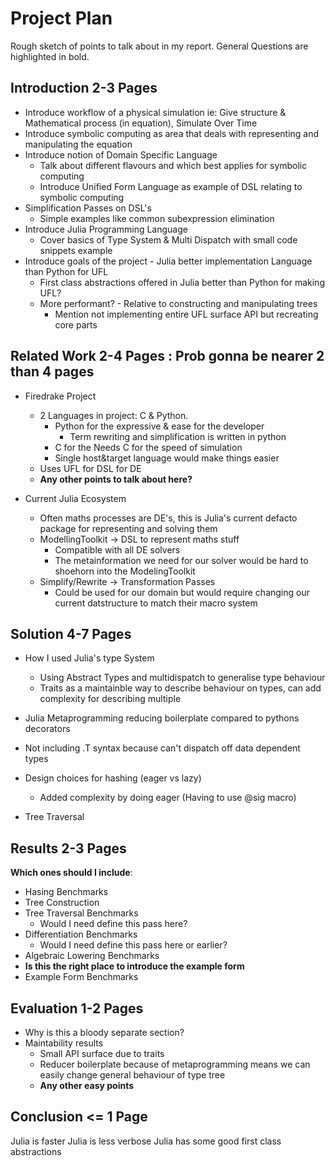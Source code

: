# Project Plan

Rough sketch of points to talk about in my report.
General Questions are highlighted in bold.

## Introduction 2-3 Pages

* Introduce workflow of a physical simulation ie: Give structure & Mathematical process (in equation), Simulate Over Time 
* Introduce symbolic computing as area that deals with representing and manipulating the equation
* Introduce notion of Domain Specific Language
  * Talk about different flavours and which best applies for symbolic computing
  * Introduce Unified Form Language as example of DSL relating to symbolic computing
* Simplification Passes on DSL's
  * Simple examples like common subexpression elimination
* Introduce Julia Programming Language
  * Cover basics of Type System & Multi Dispatch with small code snippets example
* Introduce goals of the project - Julia better implementation Language than Python for UFL
  * First class abstractions offered in Julia better than Python for making UFL?
  * More performant? - Relative to constructing and manipulating trees
    * Mention not implementing entire UFL surface API but recreating core parts

## Related Work 2-4 Pages     : Prob gonna be nearer 2 than 4 pages

* Firedrake Project
  * 2 Languages in project: C & Python.
    * Python for the expressive & ease for the developer 
      * Term rewriting and simplification is written in python
    * C for the Needs C for the speed of simulation
    * Single host&target language would make things easier
  * Uses UFL for DSL for DE
  * **Any other points to talk about here?**
  
* Current Julia Ecosystem
  * Often maths processes are DE's, this is Julia's current defacto package for representing and solving them
  * ModellingToolkit -> DSL to represent maths stuff
    * Compatible with all DE solvers
    * The metainformation we need for our solver would be hard to shoehorn into the ModelingToolkit
  * Simplify/Rewrite -> Transformation Passes
    * Could be used for our domain but would require changing our current datstructure to match their macro system

## Solution 4-7 Pages

* How I used Julia's type System
  * Using Abstract Types and multidispatch to generalise type behaviour
  * Traits as a maintainble way to describe behaviour on types, can add complexity for describing multiple 

* Julia Metaprogramming reducing boilerplate compared to pythons decorators
* Not including .T syntax because can't dispatch off data dependent types
* Design choices for hashing (eager vs lazy)
  * Added complexity by doing eager (Having to use @sig macro)
* Tree Traversal

## Results 2-3 Pages

**Which ones should I include**:

* Hasing Benchmarks
* Tree Construction
* Tree Traversal Benchmarks
  * Would I need define this pass here?
* Differentiation Benchmarks
  * Would I need define this pass here or earlier?
* Algebraic Lowering Benchmarks
* **Is this the right place to introduce the example form**
* Example Form Benchmarks

## Evaluation 1-2 Pages

* Why is this a bloody separate section?
* Maintability results
  * Small API surface due to traits
  * Reducer boilerplate because of metaprogramming means we can easily change general behaviour of type tree
  * **Any other easy points**

## Conclusion <= 1 Page

Julia is faster
Julia is less verbose
Julia has some good first class abstractions